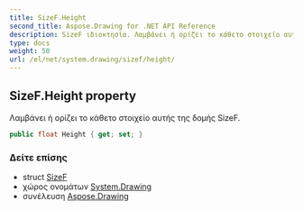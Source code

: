 ```yaml
---
title: SizeF.Height
second_title: Aspose.Drawing for .NET API Reference
description: SizeF ιδιοκτησία. Λαμβάνει ή ορίζει το κάθετο στοιχείο αυτής της δομής SizeF.
type: docs
weight: 50
url: /el/net/system.drawing/sizef/height/
---
```

## SizeF.Height property

Λαμβάνει ή ορίζει το κάθετο στοιχείο αυτής της δομής SizeF.

```csharp
public float Height { get; set; }
```

### Δείτε επίσης

* struct [SizeF](../)
* χώρος ονομάτων [System.Drawing](../../sizef/)
* συνέλευση [Aspose.Drawing](../../../)


